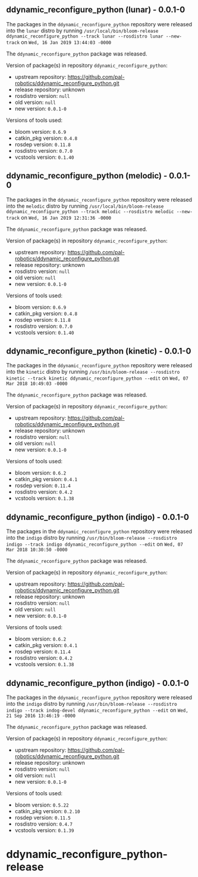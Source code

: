 ## ddynamic_reconfigure_python (lunar) - 0.0.1-0

The packages in the `ddynamic_reconfigure_python` repository were released into the `lunar` distro by running `/usr/local/bin/bloom-release ddynamic_reconfigure_python --track lunar --rosdistro lunar --new-track` on `Wed, 16 Jan 2019 13:44:03 -0000`

The `ddynamic_reconfigure_python` package was released.

Version of package(s) in repository `ddynamic_reconfigure_python`:

- upstream repository: https://github.com/pal-robotics/ddynamic_reconfigure_python.git
- release repository: unknown
- rosdistro version: `null`
- old version: `null`
- new version: `0.0.1-0`

Versions of tools used:

- bloom version: `0.6.9`
- catkin_pkg version: `0.4.8`
- rosdep version: `0.11.8`
- rosdistro version: `0.7.0`
- vcstools version: `0.1.40`


## ddynamic_reconfigure_python (melodic) - 0.0.1-0

The packages in the `ddynamic_reconfigure_python` repository were released into the `melodic` distro by running `/usr/local/bin/bloom-release ddynamic_reconfigure_python --track melodic --rosdistro melodic --new-track` on `Wed, 16 Jan 2019 12:31:36 -0000`

The `ddynamic_reconfigure_python` package was released.

Version of package(s) in repository `ddynamic_reconfigure_python`:

- upstream repository: https://github.com/pal-robotics/ddynamic_reconfigure_python.git
- release repository: unknown
- rosdistro version: `null`
- old version: `null`
- new version: `0.0.1-0`

Versions of tools used:

- bloom version: `0.6.9`
- catkin_pkg version: `0.4.8`
- rosdep version: `0.11.8`
- rosdistro version: `0.7.0`
- vcstools version: `0.1.40`


## ddynamic_reconfigure_python (kinetic) - 0.0.1-0

The packages in the `ddynamic_reconfigure_python` repository were released into the `kinetic` distro by running `/usr/bin/bloom-release --rosdistro kinetic --track kinetic ddynamic_reconfigure_python --edit` on `Wed, 07 Mar 2018 10:49:03 -0000`

The `ddynamic_reconfigure_python` package was released.

Version of package(s) in repository `ddynamic_reconfigure_python`:

- upstream repository: https://github.com/pal-robotics/ddynamic_reconfigure_python.git
- release repository: unknown
- rosdistro version: `null`
- old version: `null`
- new version: `0.0.1-0`

Versions of tools used:

- bloom version: `0.6.2`
- catkin_pkg version: `0.4.1`
- rosdep version: `0.11.4`
- rosdistro version: `0.4.2`
- vcstools version: `0.1.38`


## ddynamic_reconfigure_python (indigo) - 0.0.1-0

The packages in the `ddynamic_reconfigure_python` repository were released into the `indigo` distro by running `/usr/bin/bloom-release --rosdistro indigo --track indigo ddynamic_reconfigure_python --edit` on `Wed, 07 Mar 2018 10:30:50 -0000`

The `ddynamic_reconfigure_python` package was released.

Version of package(s) in repository `ddynamic_reconfigure_python`:

- upstream repository: https://github.com/pal-robotics/ddynamic_reconfigure_python.git
- release repository: unknown
- rosdistro version: `null`
- old version: `null`
- new version: `0.0.1-0`

Versions of tools used:

- bloom version: `0.6.2`
- catkin_pkg version: `0.4.1`
- rosdep version: `0.11.4`
- rosdistro version: `0.4.2`
- vcstools version: `0.1.38`


## ddynamic_reconfigure_python (indigo) - 0.0.1-0

The packages in the `ddynamic_reconfigure_python` repository were released into the `indigo` distro by running `/usr/bin/bloom-release --rosdistro indigo --track indog-devel ddynamic_reconfigure_python --edit` on `Wed, 21 Sep 2016 13:46:19 -0000`

The `ddynamic_reconfigure_python` package was released.

Version of package(s) in repository `ddynamic_reconfigure_python`:

- upstream repository: https://github.com/pal-robotics/ddynamic_reconfigure_python.git
- release repository: unknown
- rosdistro version: `null`
- old version: `null`
- new version: `0.0.1-0`

Versions of tools used:

- bloom version: `0.5.22`
- catkin_pkg version: `0.2.10`
- rosdep version: `0.11.5`
- rosdistro version: `0.4.7`
- vcstools version: `0.1.39`


# ddynamic_reconfigure_python-release